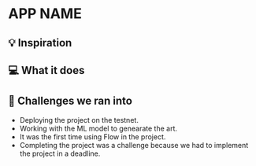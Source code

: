 # APP NAME

## 💡 Inspiration

## 💻 What it does

## 🧠 Challenges we ran into

- Deploying the project on the testnet.
- Working with the ML model to genearate the art.
- It was the first time using Flow in the project.
- Completing the project was a challenge because we had to implement the project in a deadline.